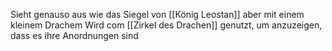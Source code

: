 Sieht genauso aus wie das Siegel von [[König Leostan]] aber mit einem kleinem Drachem
Wird com [[Zirkel des Drachen]] genutzt, um anzuzeigen, dass es ihre Anordnungen sind